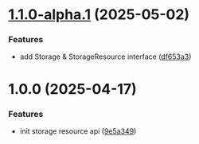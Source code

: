 # [1.1.0-alpha.1](https://github.com/gravitee-io/gravitee-resource-storage-api/compare/1.0.0...1.1.0-alpha.1) (2025-05-02)


### Features

* add Storage & StorageResource interface ([df653a3](https://github.com/gravitee-io/gravitee-resource-storage-api/commit/df653a35632d310870347fb837e44273ed55232e))

# 1.0.0 (2025-04-17)


### Features

* init storage resource api ([9e5a349](https://github.com/gravitee-io/gravitee-resource-storage-api/commit/9e5a3491afbfb650bdb6b53841cc3b2b658355bb))
